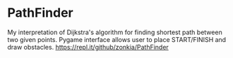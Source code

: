 # PathFinder
My interpretation of Dijkstra's algorithm for finding shortest path between two given points. Pygame interface allows user to place START/FINISH and draw obstacles.
https://repl.it/github/zonkia/PathFinder

